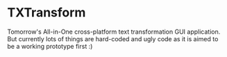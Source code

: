 # TXTransform

Tomorrow's All-in-One cross-platform text transformation GUI application. But currently lots of things are hard-coded and ugly code as it is aimed to be a working prototype first :)